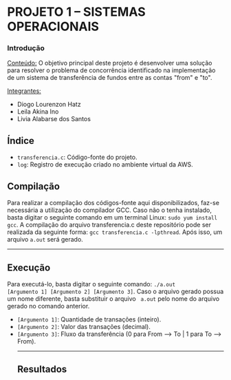 <h1>PROJETO 1 – SISTEMAS OPERACIONAIS</h1>

<h3>Introdução</h3>

<ins>Conteúdo:</ins> O objetivo principal deste projeto é desenvolver uma solução para resolver o problema de concorrência identificado na implementação de um sistema de transferência de fundos entre as contas "from" e "to".

<ins>Integrantes:</ins>

- Diogo Lourenzon Hatz
- Leila Akina Ino
- Livia Alabarse dos Santos

<h2>Índice</h2>

<ul>
<li><code>transferencia.c</code>: Código-fonte do projeto.</li>
<li><code>log</code>: Registro de execução criado no ambiente virtual da AWS.</li>
</ul>

<h2>Compilação</h2>

Para realizar a compilação dos códigos-fonte aqui disponibilizados, faz-se necessária a utilização do compilador GCC. Caso não o tenha instalado, basta digitar o seguinte comando em um terminal Linux: <code>sudo yum install gcc</code>. A compilação do arquivo transferencia.c deste repositório pode ser realizada da seguinte forma: <code>gcc  transferencia.c -lpthread</code>. Após isso, um arquivo <code>a.out</code> será gerado.

<hr>
<h2>Execução</h2>

Para executá-lo, basta digitar o seguinte comando: <code>./a.out [Argumento 1] [Argumento 2] [Argumento 3]</code>. Caso o arquivo gerado possua um nome diferente, basta substituir o arquivo <code> a.out</code> pelo nome do arquivo gerado no comando anterior.

<ul>
<li><code>[Argumento 1]</code>: Quantidade de transações (inteiro).</li>
<li><code>[Argumento 2]</code>: Valor das transações (decimal).</li>
<li><code>[Argumento 3]</code>: Fluxo da transferência (0 para From --> To | 1 para To --> From).</li>


<hr>
<h2>Resultados</h2>
